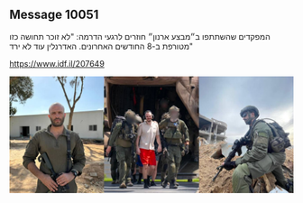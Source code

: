 ## Message 10051

המפקדים שהשתתפו ב״מבצע ארנון״ חוזרים לרגעי הדרמה:
"לא זוכר תחושה כזו מטורפת ב-8 החודשים האחרונים. האדרנלין עוד לא ירד"

https://www.idf.il/207649

![Photo](./10051/10051_photo.jpg)
